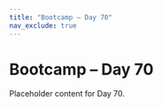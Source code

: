 ```yaml
---
title: "Bootcamp – Day 70"
nav_exclude: true
---
```


# Bootcamp – Day 70

Placeholder content for Day 70.
